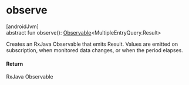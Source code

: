 # observe

[androidJvm]\
abstract fun observe(): [Observable](http://reactivex.io/RxJava/javadoc/io/reactivex/Observable.html)&lt;MultipleEntryQuery.Result&gt;

Creates an RxJava Observable that emits Result. Values are emitted on subscription, when monitored data changes, or when the period elapses.

#### Return

RxJava Observable